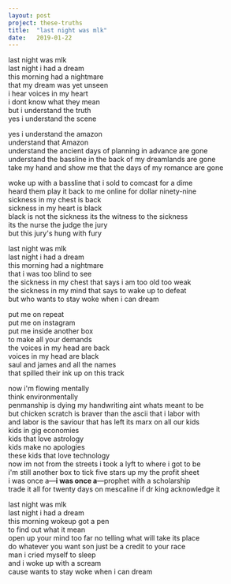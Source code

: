 ```yaml
---
layout: post
project: these-truths
title:  "last night was mlk"
date:   2019-01-22
---
```


last night was mlk  
last night i had a dream  
this morning had a nightmare  
that my dream was yet unseen  
i hear voices in my heart  
i dont know what they mean  
but i understand the truth  
yes i understand the scene  

yes i understand the amazon  
understand that Amazon  
understand the ancient days of planning in advance are gone  
understand the bassline in the back of my dreamlands are gone  
take my hand and show me that the days of my romance are gone  

woke up with a bassline that i sold to comcast for a dime  
heard them play it back to me online for dollar ninety-nine  
sickness in my chest is back  
sickness in my heart is black  
black is not the sickness its the witness to the sickness  
its the nurse the judge the jury  
but this jury's hung with fury  

last night was mlk  
last night i had a dream  
this morning had a nightmare  
that i was too blind to see  
the sickness in my chest that says i am too old too weak  
the sickness in my mind that says to wake up to defeat  
but who wants to stay woke when i can dream  

put me on repeat  
put me on instagram  
put me inside another box  
to make all your demands  
the voices in my head are back  
voices in my head are black  
saul and james and all the names  
that spilled their ink up on this track  

now i'm flowing mentally  
think environmentally  
penmanship is dying my handwriting aint whats meant to be  
but chicken scratch is braver than the ascii that i labor with  
and labor is the saviour that has left its marx on all our kids  
kids in gig economies  
kids that love astrology  
kids make no apologies  
these kids that love technology  
now im not from the streets i took a lyft to where i got to be  
i'm still another box to tick five stars up my the profit sheet  
i was once a—**i was once a**—prophet with a scholarship  
trade it all for twenty days on mescaline if dr king acknowledge it  

last night was mlk  
last night i had a dream  
this morning wokeup got a pen  
to find out what it mean  
open up your mind too far no telling what will take its place  
do whatever you want son just be a credit to your race  
man i cried myself to sleep  
and i woke up with a scream  
cause wants to stay woke when i can dream  
